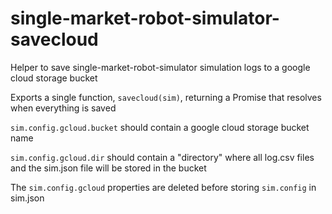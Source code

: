 # single-market-robot-simulator-savecloud

Helper to save single-market-robot-simulator simulation logs to a google cloud storage bucket

Exports a single function, `savecloud(sim)`, returning a Promise that resolves when everything is saved

`sim.config.gcloud.bucket` should contain a google cloud storage bucket name

`sim.config.gcloud.dir` should contain a "directory" where all log.csv files and the sim.json file will be stored in the bucket

The `sim.config.gcloud` properties are deleted before storing `sim.config` in sim.json


